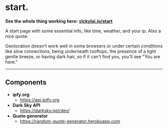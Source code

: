# start.

**See the whole thing working here: [vickylai.io/start](https://vickylai.io/start/)**

A start page with some essential info, like time, weather, and your ip. Also a nice quote.

Geolocation doesn't work well in some browsers or under certain conditions like slow connections, being underneath rooftops, the presence of a light gentle breeze, or having dark hair, so if it can't find you, you'll see "You are here."

***

## Components  
* __ipfy.org__
  * https://api.ipify.org
* __Dark Sky API__
  * https://darksky.net/dev/
* __Quote generator__
  * https://random-quote-generator.herokuapp.com
